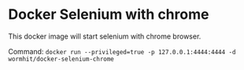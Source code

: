 # Docker Selenium with chrome

This docker image will start selenium with chrome browser.

Command:
```docker run --privileged=true -p 127.0.0.1:4444:4444 -d wormhit/docker-selenium-chrome```
